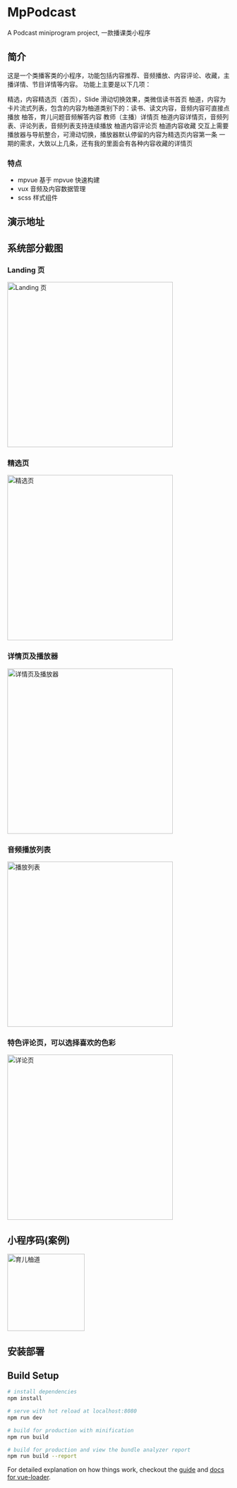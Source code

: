 MpPodcast
==========
A Podcast miniprogram project, 一款播课类小程序

## 简介
这是一个类播客类的小程序，功能包括内容推荐、音频播放、内容评论、收藏，主播详情、节目详情等内容。
功能上主要是以下几项：

精选，内容精选页（首页），Slide 滑动切换效果，类微信读书首页
柚道，内容为卡片流式列表，包含的内容为柚道类别下的：读书、读文内容，音频内容可直接点播放
柚答，育儿问题音频解答内容
教师（主播）详情页
柚道内容详情页，音频列表、评论列表，音频列表支持连续播放
柚道内容评论页
柚道内容收藏
交互上需要播放器与导航整合，可滑动切换，播放器默认停留的内容为精选页内容第一条
一期的需求，大致以上几条，还有我的里面会有各种内容收藏的详情页

### 特点
- mpvue 基于 mpvue 快速构建
- vux 音频及内容数据管理
- scss 样式组件


## 演示地址


## 系统部分截图

### Landing 页

<img src="https://github.com/baisheng/mp-podcast-mpvue/blob/master/doc/screenshot/IMG_1977.PNG?raw=true" title="Landing 页" width="375px">

### 精选页

<img src="https://github.com/baisheng/mp-podcast-mpvue/blob/master/doc/screenshot/IMG_1978.PNG?raw=true" title="精选页" width="375px">

### 详情页及播放器

<img src="https://github.com/baisheng/mp-podcast-mpvue/blob/master/doc/screenshot/IMG_1979.PNG?raw=true" title="详情页及播放器" width="375px">

### 音频播放列表

<img src="https://github.com/baisheng/mp-podcast-mpvue/blob/master/doc/screenshot/IMG_1980.PNG?raw=true" title="播放列表" width="375px">

### 特色评论页，可以选择喜欢的色彩

<img src="https://github.com/baisheng/mp-podcast-mpvue/blob/master/doc/screenshot/IMG_1982.PNG?raw=true" title="详论页" width="375px">

## 小程序码(案例)

<img src="https://github.com/baisheng/mp-podcast-mpvue/blob/master/doc/mp-case.jpg?raw=true" title="育儿柚道" width="175px">

## 安装部署
## Build Setup

``` bash
# install dependencies
npm install

# serve with hot reload at localhost:8080
npm run dev

# build for production with minification
npm run build

# build for production and view the bundle analyzer report
npm run build --report
```

For detailed explanation on how things work, checkout the [guide](http://vuejs-templates.github.io/webpack/) and [docs for vue-loader](http://vuejs.github.io/vue-loader).
